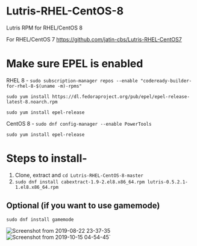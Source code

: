 # Lutris-RHEL-CentOS-8
Lutris RPM for RHEL/CentOS 8

For RHEL/CentOS 7     https://github.com/jatin-cbs/Lutris-RHEL-CentOS7

# Make sure EPEL is enabled

RHEL 8 -
`sudo subscription-manager repos --enable "codeready-builder-for-rhel-8-$(uname -m)-rpms"`

`sudo yum install https://dl.fedoraproject.org/pub/epel/epel-release-latest-8.noarch.rpm`

`sudo yum install epel-release`

CentOS 8 -
`sudo dnf config-manager --enable PowerTools`

`sudo yum install epel-release`

# Steps to install-

1. Clone, extract and `cd Lutris-RHEL-CentOS-8-master`
2. `sudo dnf install cabextract-1.9-2.el8.x86_64.rpm lutris-0.5.2.1-1.el8.x86_64.rpm`

## Optional (if you want to use gamemode) 

`sudo dnf install gamemode`

![Screenshot from 2019-08-22 23-37-35](https://user-images.githubusercontent.com/40650341/63538991-afcf1200-c536-11e9-9c4b-e3a03b85024c.png)
![Screenshot from 2019-10-15 04-54-45](https://user-images.githubusercontent.com/40650341/66789231-61237000-ef08-11e9-9f67-cd34005e4e80.png)`
